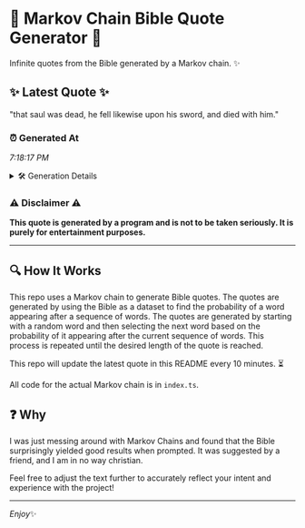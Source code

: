 # 📖 Markov Chain Bible Quote Generator 📖

Infinite quotes from the Bible generated by a Markov chain. ✨

## ✨ Latest Quote ✨
"that saul was dead, he fell likewise upon his sword, and died with him."

### ⏰ Generated At
*7:18:17 PM*

<details>
    <summary>🛠️ Generation Details</summary>
    <p>
        <strong>🌱 Seed:</strong> that<br>
        <strong>🔄 Iterations:</strong> 13<br>
        <strong>📜 Context History:</strong><br>[ that ]: saul<br>[ that, saul ]: was<br>[ that, saul, was ]: dead,<br>[ that, saul, was, dead, ]: he<br>[ that, saul, was, dead,, he ]: fell<br>[ that, saul, was, dead,, he, fell ]: likewise<br>[ saul, was, dead,, he, fell, likewise ]: upon<br>[ was, dead,, he, fell, likewise, upon ]: his<br>[ dead,, he, fell, likewise, upon, his ]: sword,<br>[ he, fell, likewise, upon, his, sword, ]: and<br>[ fell, likewise, upon, his, sword,, and ]: died<br>[ likewise, upon, his, sword,, and, died ]: with<br>[ upon, his, sword,, and, died, with ]: him.<br>
    </p>
</details>

### ⚠️ Disclaimer ⚠️
**This quote is generated by a program and is not to be taken seriously. It is purely for entertainment purposes.**

---

## 🔍 How It Works

This repo uses a Markov chain to generate Bible quotes. The quotes are generated by using the Bible as a dataset to find the probability of a word appearing after a sequence of words. The quotes are generated by starting with a random word and then selecting the next word based on the probability of it appearing after the current sequence of words. This process is repeated until the desired length of the quote is reached.

This repo will update the latest quote in this README every 10 minutes. ⏳

All code for the actual Markov chain is in `index.ts`.

## ❓ Why

I was just messing around with Markov Chains and found that the Bible surprisingly yielded good results when prompted. 
It was suggested by a friend, and I am in no way christian.

Feel free to adjust the text further to accurately reflect your intent and experience with the project!

---

*Enjoy*✨
